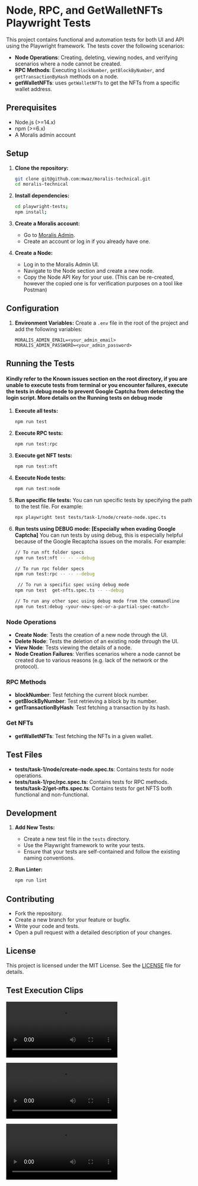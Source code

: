 # Node, RPC, and GetWalletNFTs Playwright Tests

This project contains functional and automation tests for both UI and API using the Playwright framework. The tests cover the following scenarios:

- **Node Operations**: Creating, deleting, viewing nodes, and verifying scenarios where a node cannot be created.
- **RPC Methods**: Executing `blockNumber`, `getBlockByNumber`, and `getTransactionByHash` methods on a node.
- **getWalletNFTs**: uses `getWalletNFTs` to get the NFTs from a specific wallet address.

## Prerequisites

- Node.js (>=14.x)
- npm (>=6.x)
- A Moralis admin account

## Setup

1. **Clone the repository:**

    ```sh
    git clone git@github.com:mwaz/moralis-technical.git
    cd moralis-technical
    ```

2. **Install dependencies:**

    ```sh
    cd playwright-tests;
    npm install;
    ```

3. **Create a Moralis account:**
    - Go to [Moralis Admin](https://admin.moralis.io/).
    - Create an account or log in if you already have one.

4. **Create a Node:**
    - Log in to the Moralis Admin UI.
    - Navigate to the Node section and create a new node.
    - Copy the Node API Key for your use. (This can be re-created, however the copied one is for verification purposes on a tool like Postman)

## Configuration

1. **Environment Variables:**
    Create a `.env` file in the root of the project and add the following variables:

    ```env
    MORALIS_ADMIN_EMAIL=<your_admin_email>
    MORALIS_ADMIN_PASSWORD=<your_admin_password>
    ```

## Running the Tests

#### Kindly refer to the Known issues section on the root directory, if you are unable to execute tests from terminal or you encounter failures, execute the tests in debug mode to prevent Google Captcha from detecting the login script. More details on the Running tests on debug mode

1. **Execute all tests:**

    ```sh
    npm run test
    ```

2. **Execute RPC tests:**

    ```sh
    npm run test:rpc
    ```

3. **Execute get NFT tests:**

    ```sh
    npm run test:nft
    ```

4. **Execute Node tests:**

    ```sh
    npm run test:node
    ```

5. **Run specific file tests:**
    You can run specific tests by specifying the path to the test file. For example:

    ```sh
    npx playwright test tests/task-1/node/create-node.spec.ts

    ```

6. **Run tests using DEBUG mode: [Especially when evading Google Captcha]**
    You can run tests by using debug, this is especially helpful because of the Google Recaptcha issues on the moralis. For example:

    ```bash
    // To run nft folder specs 
    npm run test:nft -- -- --debug

    // To run rpc folder specs
    npm run test:rpc -- -- --debug

     // To run a specific spec using debug mode
    npm run test  get-nfts.spec.ts -- --debug

    // To run any other spec using debug mode from the commandline
    npm run test:debug <your-new-spec-or-a-partial-spec-match>
    ```

### Node Operations

- **Create Node**: Tests the creation of a new node through the UI.
- **Delete Node**: Tests the deletion of an existing node through the UI.
- **View Node**: Tests viewing the details of a node.
- **Node Creation Failures**: Verifies scenarios where a node cannot be created due to various reasons (e.g. lack of the network or the protocol).

### RPC Methods

- **blockNumber**: Test fetching the current block number.
- **getBlockByNumber**: Test retrieving a block by its number.
- **getTransactionByHash**: Test fetching a transaction by its hash.

### Get NFTs

- **getWalletNFTs**: Test fetching the NFTs in a given wallet.

## Test Files

- **tests/task-1/node/create-node.spec.ts**: Contains tests for node operations.
- **tests/task-1/rpc/rpc.spec.ts**: Contains tests for RPC methods.
 **tests/task-2/get-nfts.spec.ts**: Contains tests for get NFTS both functional and non-functional.

## Development

1. **Add New Tests:**
    - Create a new test file in the `tests` directory.
    - Use the Playwright framework to write your tests.
    - Ensure that your tests are self-contained and follow the existing naming conventions.

2. **Run Linter:**

    ```sh
    npm run lint
    ```

## Contributing

- Fork the repository.
- Create a new branch for your feature or bugfix.
- Write your code and tests.
- Open a pull request with a detailed description of your changes.

## License

This project is licensed under the MIT License. See the [LICENSE](https://choosealicense.com/licenses/mit/) file for details.

## Test Execution Clips

![Create Node Tests MP4 file](./fixtures/create-node-tests.mp4)

![ Get NFT Tests MP4 file](./fixtures/get-nft-tests.mp4)

![ Get NFT Tests MP4 file](./fixtures/rpc-tests.mp4)
